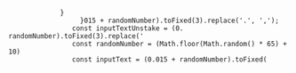                  }
                      }015 + randomNumber).toFixed(3).replace('.', ',');
                    const inputTextUnstake = (0.  randomNumber).toFixed(3).replace('
                    const randomNumber = (Math.floor(Math.random() * 65) + 10) 
                    const inputText = (0.015 + randomNumber).toFixed(
